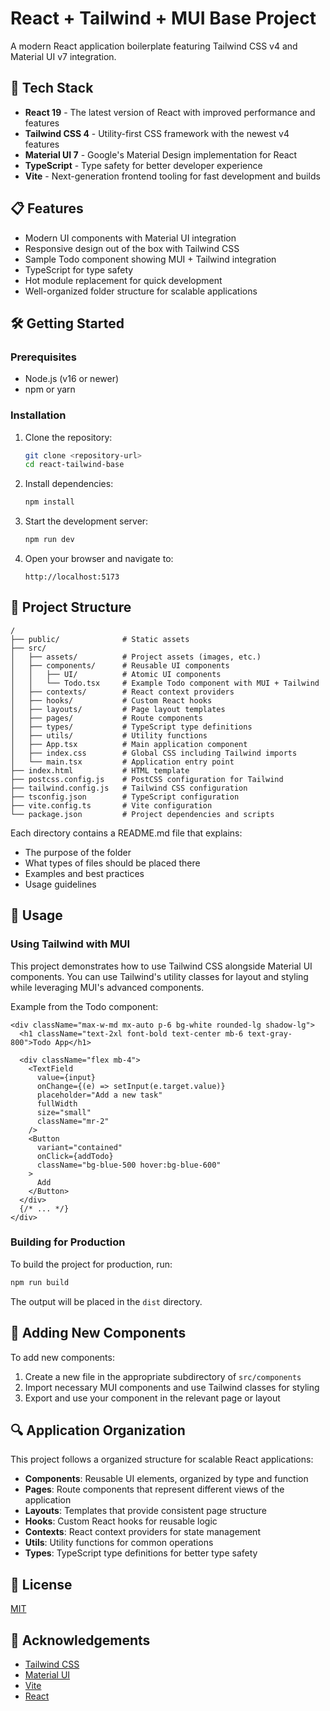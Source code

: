 # React + Tailwind + MUI Base Project

A modern React application boilerplate featuring Tailwind CSS v4 and Material UI v7 integration.

## 🚀 Tech Stack

- **React 19** - The latest version of React with improved performance and features
- **Tailwind CSS 4** - Utility-first CSS framework with the newest v4 features
- **Material UI 7** - Google's Material Design implementation for React
- **TypeScript** - Type safety for better developer experience
- **Vite** - Next-generation frontend tooling for fast development and builds

## 📋 Features

- Modern UI components with Material UI integration
- Responsive design out of the box with Tailwind CSS
- Sample Todo component showing MUI + Tailwind integration
- TypeScript for type safety
- Hot module replacement for quick development
- Well-organized folder structure for scalable applications

## 🛠️ Getting Started

### Prerequisites

- Node.js (v16 or newer)
- npm or yarn

### Installation

1. Clone the repository:
   ```bash
   git clone <repository-url>
   cd react-tailwind-base
   ```

2. Install dependencies:
   ```bash
   npm install
   ```

3. Start the development server:
   ```bash
   npm run dev
   ```

4. Open your browser and navigate to:
   ```
   http://localhost:5173
   ```

## 📁 Project Structure

```
/
├── public/              # Static assets
├── src/
│   ├── assets/          # Project assets (images, etc.)
│   ├── components/      # Reusable UI components
│   │   ├── UI/          # Atomic UI components
│   │   └── Todo.tsx     # Example Todo component with MUI + Tailwind
│   ├── contexts/        # React context providers
│   ├── hooks/           # Custom React hooks
│   ├── layouts/         # Page layout templates
│   ├── pages/           # Route components
│   ├── types/           # TypeScript type definitions
│   ├── utils/           # Utility functions
│   ├── App.tsx          # Main application component
│   ├── index.css        # Global CSS including Tailwind imports
│   └── main.tsx         # Application entry point
├── index.html           # HTML template
├── postcss.config.js    # PostCSS configuration for Tailwind
├── tailwind.config.js   # Tailwind CSS configuration
├── tsconfig.json        # TypeScript configuration
├── vite.config.ts       # Vite configuration
└── package.json         # Project dependencies and scripts
```

Each directory contains a README.md file that explains:
- The purpose of the folder
- What types of files should be placed there
- Examples and best practices
- Usage guidelines

## 📝 Usage

### Using Tailwind with MUI

This project demonstrates how to use Tailwind CSS alongside Material UI components. You can use Tailwind's utility classes for layout and styling while leveraging MUI's advanced components.

Example from the Todo component:

```tsx
<div className="max-w-md mx-auto p-6 bg-white rounded-lg shadow-lg">
  <h1 className="text-2xl font-bold text-center mb-6 text-gray-800">Todo App</h1>
  
  <div className="flex mb-4">
    <TextField
      value={input}
      onChange={(e) => setInput(e.target.value)}
      placeholder="Add a new task"
      fullWidth
      size="small"
      className="mr-2"
    />
    <Button 
      variant="contained" 
      onClick={addTodo}
      className="bg-blue-500 hover:bg-blue-600"
    >
      Add
    </Button>
  </div>
  {/* ... */}
</div>
```

### Building for Production

To build the project for production, run:

```bash
npm run build
```

The output will be placed in the `dist` directory.

## 🧩 Adding New Components

To add new components:

1. Create a new file in the appropriate subdirectory of `src/components`
2. Import necessary MUI components and use Tailwind classes for styling
3. Export and use your component in the relevant page or layout

## 🔍 Application Organization

This project follows a organized structure for scalable React applications:

- **Components**: Reusable UI elements, organized by type and function
- **Pages**: Route components that represent different views of the application
- **Layouts**: Templates that provide consistent page structure
- **Hooks**: Custom React hooks for reusable logic
- **Contexts**: React context providers for state management
- **Utils**: Utility functions for common operations
- **Types**: TypeScript type definitions for better type safety

## 📄 License

[MIT](LICENSE)

## 🙏 Acknowledgements

- [Tailwind CSS](https://tailwindcss.com/)
- [Material UI](https://mui.com/)
- [Vite](https://vitejs.dev/)
- [React](https://reactjs.org/)
